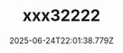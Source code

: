 ---
title: xxx32222
level: Średni
slug: xxx32222
recomended: true
category: ciasteczka
calories: 23232
protein: 32
fat: 2332
carbs: 23
fiber: 23
time: '23'
image: /images/recipes/babeczki-i-muffiny/xxx32/hero_xxx32_23362162-v-1080x1447.webp
description: sdfsdfsdf
ingredients:
  - sdfsfd
  - sfssf
  - sffsfsd
  - sfssf
steps:
  - title: sdfdsf
    description:
      - sdfsdfsdf
    image: >-
      /images/recipes/babeczki-i-muffiny/xxx32/step_0_xxx32_23362204-v-1080x1369.webp
date: '2025-06-24T22:01:38.779Z'
existingImageUrl: /images/recipes/babeczki-i-muffiny/xxx32/hero_xxx32_23362162-v-1080x1447.webp
---